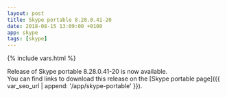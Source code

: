 ```yaml
---
layout: post
title: Skype portable 8.28.0.41-20
date: 2018-08-15 13:09:00 +0100
app: skype
tags: [skype]
---
```

{% include vars.html %}

Release of Skype portable 8.28.0.41-20 is now available.<br />
You can find links to download this release on the [Skype portable page]({{ var_seo_url | append: '/app/skype-portable' }}).